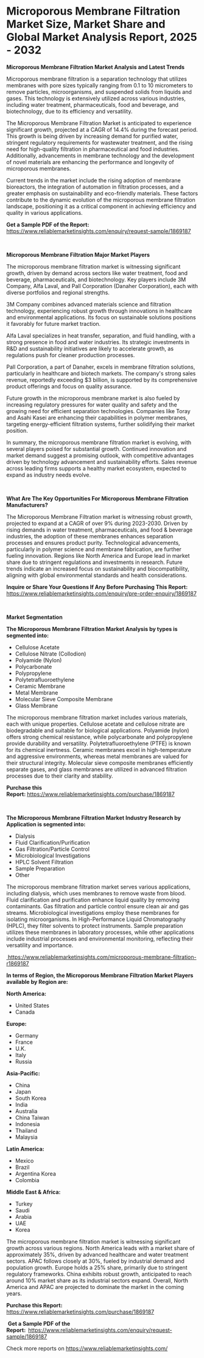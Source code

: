 <p><h1>Microporous Membrane Filtration Market Size, Market Share and Global Market Analysis Report, 2025 - 2032</h1></p><p><strong>Microporous Membrane Filtration Market Analysis and Latest Trends</strong></p>
<p><p>Microporous membrane filtration is a separation technology that utilizes membranes with pore sizes typically ranging from 0.1 to 10 micrometers to remove particles, microorganisms, and suspended solids from liquids and gases. This technology is extensively utilized across various industries, including water treatment, pharmaceuticals, food and beverage, and biotechnology, due to its efficiency and versatility.</p><p>The Microporous Membrane Filtration Market is anticipated to experience significant growth, projected at a CAGR of 14.4% during the forecast period. This growth is being driven by increasing demand for purified water, stringent regulatory requirements for wastewater treatment, and the rising need for high-quality filtration in pharmaceutical and food industries. Additionally, advancements in membrane technology and the development of novel materials are enhancing the performance and longevity of microporous membranes.</p><p>Current trends in the market include the rising adoption of membrane bioreactors, the integration of automation in filtration processes, and a greater emphasis on sustainability and eco-friendly materials. These factors contribute to the dynamic evolution of the microporous membrane filtration landscape, positioning it as a critical component in achieving efficiency and quality in various applications.</p></p>
<p><strong>Get a Sample PDF of the Report:&nbsp;</strong> <a href="https://www.reliablemarketinsights.com/enquiry/request-sample/1869187?utm_campaign=2102&utm_medium=2&utm_source=Github&utm_content=ia&utm_term=31032025&utm_id=microporous-membrane-filtration">https://www.reliablemarketinsights.com/enquiry/request-sample/1869187</a></p>
<p>&nbsp;</p>
<p><strong>Microporous Membrane Filtration Major Market Players</strong></p>
<p><p>The microporous membrane filtration market is witnessing significant growth, driven by demand across sectors like water treatment, food and beverage, pharmaceuticals, and biotechnology. Key players include 3M Company, Alfa Laval, and Pall Corporation (Danaher Corporation), each with diverse portfolios and regional strengths.</p><p>3M Company combines advanced materials science and filtration technology, experiencing robust growth through innovations in healthcare and environmental applications. Its focus on sustainable solutions positions it favorably for future market traction.</p><p>Alfa Laval specializes in heat transfer, separation, and fluid handling, with a strong presence in food and water industries. Its strategic investments in R&D and sustainability initiatives are likely to accelerate growth, as regulations push for cleaner production processes.</p><p>Pall Corporation, a part of Danaher, excels in membrane filtration solutions, particularly in healthcare and biotech markets. The company's strong sales revenue, reportedly exceeding $3 billion, is supported by its comprehensive product offerings and focus on quality assurance.</p><p>Future growth in the microporous membrane market is also fueled by increasing regulatory pressures for water quality and safety and the growing need for efficient separation technologies. Companies like Toray and Asahi Kasei are enhancing their capabilities in polymer membranes, targeting energy-efficient filtration systems, further solidifying their market position.</p><p>In summary, the microporous membrane filtration market is evolving, with several players poised for substantial growth. Continued innovation and market demand suggest a promising outlook, with competitive advantages driven by technology advancement and sustainability efforts. Sales revenue across leading firms supports a healthy market ecosystem, expected to expand as industry needs evolve.</p></p>
<p>&nbsp;</p>
<p><strong>What Are The Key Opportunities For Microporous Membrane Filtration Manufacturers?</strong></p>
<p><p>The Microporous Membrane Filtration market is witnessing robust growth, projected to expand at a CAGR of over 9% during 2023-2030. Driven by rising demands in water treatment, pharmaceuticals, and food & beverage industries, the adoption of these membranes enhances separation processes and ensures product purity. Technological advancements, particularly in polymer science and membrane fabrication, are further fueling innovation. Regions like North America and Europe lead in market share due to stringent regulations and investments in research. Future trends indicate an increased focus on sustainability and biocompatibility, aligning with global environmental standards and health considerations.</p></p>
<p><strong>Inquire or Share Your Questions If Any Before Purchasing This Report:</strong> <a href="https://www.reliablemarketinsights.com/enquiry/pre-order-enquiry/1869187?utm_campaign=2102&utm_medium=2&utm_source=Github&utm_content=ia&utm_term=31032025&utm_id=microporous-membrane-filtration">https://www.reliablemarketinsights.com/enquiry/pre-order-enquiry/1869187</a></p>
<p>&nbsp;</p>
<p><strong>Market Segmentation</strong></p>
<p><strong>The Microporous Membrane Filtration Market Analysis by types is segmented into:</strong></p>
<p><ul><li>Cellulose Acetate</li><li>Cellulose Nitrate (Collodion)</li><li>Polyamide (Nylon)</li><li>Polycarbonate</li><li>Polypropylene</li><li>Polytetrafluoroethylene</li><li>Ceramic Membrane</li><li>Metal Membrane</li><li>Molecular Sieve Composite Membrane</li><li>Glass Membrane</li></ul></p>
<p><p>The microporous membrane filtration market includes various materials, each with unique properties. Cellulose acetate and cellulose nitrate are biodegradable and suitable for biological applications. Polyamide (nylon) offers strong chemical resistance, while polycarbonate and polypropylene provide durability and versatility. Polytetrafluoroethylene (PTFE) is known for its chemical inertness. Ceramic membranes excel in high-temperature and aggressive environments, whereas metal membranes are valued for their structural integrity. Molecular sieve composite membranes efficiently separate gases, and glass membranes are utilized in advanced filtration processes due to their clarity and stability.</p></p>
<p><strong>Purchase this Report:&nbsp;</strong><a href="https://www.reliablemarketinsights.com/purchase/1869187?utm_campaign=2102&utm_medium=2&utm_source=Github&utm_content=ia&utm_term=31032025&utm_id=microporous-membrane-filtration">https://www.reliablemarketinsights.com/purchase/1869187</a></p>
<p>&nbsp;</p>
<p><strong>The Microporous Membrane Filtration Market Industry Research by Application is segmented into:</strong></p>
<p><ul><li>Dialysis</li><li>Fluid Clarification/Purification</li><li>Gas Filtration/Particle Control</li><li>Microbiological Investigations</li><li>HPLC Solvent Filtration</li><li>Sample Preparation</li><li>Other</li></ul></p>
<p><p>The microporous membrane filtration market serves various applications, including dialysis, which uses membranes to remove waste from blood. Fluid clarification and purification enhance liquid quality by removing contaminants. Gas filtration and particle control ensure clean air and gas streams. Microbiological investigations employ these membranes for isolating microorganisms. In High-Performance Liquid Chromatography (HPLC), they filter solvents to protect instruments. Sample preparation utilizes these membranes in laboratory processes, while other applications include industrial processes and environmental monitoring, reflecting their versatility and importance.</p></p>
<p><a href="https://www.reliablemarketinsights.com/microporous-membrane-filtration-r1869187?utm_campaign=2102&utm_medium=2&utm_source=Github&utm_content=ia&utm_term=31032025&utm_id=microporous-membrane-filtration">&nbsp;https://www.reliablemarketinsights.com/microporous-membrane-filtration-r1869187</a></p>
<p><strong>In terms of Region, the Microporous Membrane Filtration Market Players available by Region are:</strong></p>
<p>
    <p> <strong> North America: </strong>
        <ul>
            <li>United States</li>
            <li>Canada</li>
        </ul>
        </p> 
    <p> <strong> Europe: </strong>
        <ul>
            <li>Germany</li>
            <li>France</li>
            <li>U.K.</li>
            <li>Italy</li>
            <li>Russia</li>
        </ul>
        </p> 
    <p> <strong> Asia-Pacific: </strong>
        <ul>
            <li>China</li>
            <li>Japan</li>
            <li>South Korea</li>
            <li>India</li>
            <li>Australia</li>
            <li>China Taiwan</li>
            <li>Indonesia</li>
            <li>Thailand</li>
            <li>Malaysia</li>
        </ul>
        </p> 
    <p> <strong> Latin America: </strong>
        <ul>
            <li>Mexico</li>
            <li>Brazil</li>
            <li>Argentina Korea</li>
            <li>Colombia</li>
        </ul>
        </p> 
    <p> <strong> Middle East & Africa: </strong>
        <ul>
            <li>Turkey</li>
            <li>Saudi</li>
            <li>Arabia</li>
            <li>UAE</li>
            <li>Korea</li>
        </ul>
    </p>
    </p>
<p><p>The microporous membrane filtration market is witnessing significant growth across various regions. North America leads with a market share of approximately 35%, driven by advanced healthcare and water treatment sectors. APAC follows closely at 30%, fueled by industrial demand and population growth. Europe holds a 25% share, primarily due to stringent regulatory frameworks. China exhibits robust growth, anticipated to reach around 10% market share as its industrial sectors expand. Overall, North America and APAC are projected to dominate the market in the coming years.</p></p>
<p><strong>Purchase this Report: </strong><a href="https://www.reliablemarketinsights.com/purchase/1869187?utm_campaign=2102&utm_medium=2&utm_source=Github&utm_content=ia&utm_term=31032025&utm_id=microporous-membrane-filtration">https://www.reliablemarketinsights.com/purchase/1869187</a></p>
<p>&nbsp;<strong>Get a Sample PDF of the Report:&nbsp;&nbsp;</strong><a href="https://www.reliablemarketinsights.com/enquiry/request-sample/1869187?utm_campaign=2102&utm_medium=2&utm_source=Github&utm_content=ia&utm_term=31032025&utm_id=microporous-membrane-filtration">https://www.reliablemarketinsights.com/enquiry/request-sample/1869187</a></p>
<p><strong></strong></p>
<p>Check more reports on <a href="https://www.reliablemarketinsights.com/?utm_campaign=2102&utm_medium=2&utm_source=Github&utm_content=ia&utm_term=31032025&utm_id=microporous-membrane-filtration">https://www.reliablemarketinsights.com/</a></p>